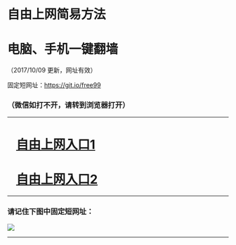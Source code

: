 ﻿# 自由上网简易方法

# 电脑、手机一键翻墙

（2017/10/09 更新，网址有效）

固定短网址：https://git.io/free99

### （微信如打不开，请转到浏览器打开）


***





# &nbsp;&nbsp; <a href="http://ft199719987.fwq-tz-1001.info/fwqtz01.html?t=100900126866 " target="_blank">自由上网入口1</a>
# &nbsp;&nbsp; <a href="http://ft3054413305.fwq-tz-1002.info/fwqtz02.html?t=100900121134 " target="_blank">自由上网入口2</a>
***

### 请记住下图中固定短网址：

<img src="https://s3-us-west-2.amazonaws.com/fwq-1001/yjfq-20170905okok.png" /> 


***

